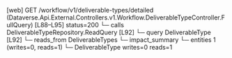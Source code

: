 [web] GET /workflow/v1/deliverable-types/detailed  (Dataverse.Api.External.Controllers.v1.Workflow.DeliverableTypeController.FullQuery)  [L88–L95] status=200
  └─ calls DeliverableTypeRepository.ReadQuery [L92]
  └─ query DeliverableType [L92]
    └─ reads_from DeliverableTypes
  └─ impact_summary
    └─ entities 1 (writes=0, reads=1)
      └─ DeliverableType writes=0 reads=1

